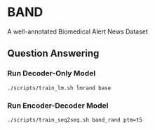 # BAND
A well-annotated Biomedical Alert News Dataset

## Question Answering
### Run Decoder-Only Model
```
./scripts/train_lm.sh lmrand base
```

### Run Encoder-Decoder Model
```
./scripts/train_seq2seq.sh band_rand ptm=t5
```